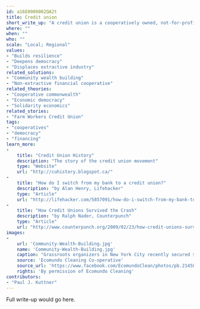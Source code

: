 ```yaml
---
id: a16E0000002QA2t
title: Credit union
short_write_up: "A credit union is a cooperatively owned, not-for-profit financial institution that offers banking, loans, and other financial services to members. Often focused on one or more specific populations such as workers at a company or residents in a neighborhood, credit unions are a vital alternative to large corporate banks — a value highlighted in the 2008 crash, during which U.S. credit unions saw relative stability while many banks were bailed out with massive infusions of public money. While not all credit unions live up to their promise, the institution is  structurally democratic, with each member having an equal vote in governance decisions. Credit unions can be an integral part of community-based development efforts, offering low-cost, locally accountable financial services."
where: ""
when: ""
who: ""
scale: "Local; Regional"
values:
- "Builds resilience"
- "Deepens democracy"
- "Displaces extractive industry"
related_solutions:
- "Community wealth building"
- "Non-extractive financial cooperative"
related_theories:
- "Cooperative commonwealth"
- "Economic democracy"
- "Solidarity economics"
related_stories:
- "Farm Workers Credit Union"
tags:
- "cooperatives"
- "democracy"
- "financing"
learn_more:
-
    title: "Credit Union History"
    description: "The story of the credit union movement"
    type: "Website"
    url: "http://cuhistory.blogspot.ca/"
-
    title: "How do I switch from my bank to a credit union?"
    description: "by Alan Henry, Lifehacker"
    type: "Article"
    url: "http://lifehacker.com/5857091/how-do-i-switch-from-my-bank-to-a-credit-union"
-
    title: "How Credit Unions Survived the Crash"
    description: "by Ralph Nader, Counterpunch"
    type: "Article"
    url: "http://www.counterpunch.org/2009/02/23/how-credit-unions-survived-the-crash/"
images:
-
    url: 'Community-Wealth-Building.jpg'
    name: 'Community-Wealth-Building.jpg' 
    caption: "Grassroots organizers in New York City recently secured $1.2 million in funding from the city council for a key component of community wealth building: the development of worker cooperatives."
    source: 'Ecomundo Cleaning Co-operative'
    source_url: 'https://www.facebook.com/EcomundoClean/photos/pb.214582215279233.-2207520000.1409980196./642307309173386/?type=3&theater'
    rights: 'By permission of Ecomundo Cleaning'
contributors:
- "Paul J. Kuttner"
---
```

Full write-up would go here.
